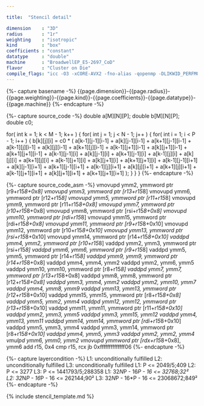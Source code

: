 ```yaml
---

title:  "Stencil detail"

dimension    : "3D"
radius       : "1r"
weighting    : "isotropic"
kind         : "box"
coefficients : "constant"
datatype     : "double"
machine      : "BroadwellEP_E5-2697_CoD"
flavor       : "Cluster on Die"
compile_flags: "icc -O3 -xCORE-AVX2 -fno-alias -qopenmp -DLIKWID_PERFMON -I/mnt/opt/likwid-4.3.2/include -L/mnt/opt/likwid-4.3.2/lib -I./stempel/stempel/headers/ ./stempel/headers/timing.c ./stempel/headers/dummy.c solar_compilable.c -o stencil -llikwid"
---
```


{%- capture basename -%}
{{page.dimension}}-{{page.radius}}-{{page.weighting}}-{{page.kind}}-{{page.coefficients}}-{{page.datatype}}-{{page.machine}}
{%- endcapture -%}

{%- capture source_code -%}
double a[M][N][P];
double b[M][N][P];
double c0;

for( int k = 1; k < M - 1; k++ ) {
  for( int j = 1; j < N - 1; j++ ) {
    for( int i = 1; i < P - 1; i++ ) {
      b[k][j][i] = c0 *
        ( a[k-1][j-1][i-1] + a[k][j-1][i-1]   + a[k+1][j-1][i-1]
        + a[k-1][j][i-1]   + a[k][j][i-1]     + a[k+1][j][i-1]
        + a[k-1][j+1][i-1] + a[k][j+1][i-1]   + a[k+1][j+1][i-1]
        + a[k-1][j-1][i]   + a[k][j-1][i]     + a[k+1][j-1][i]
        + a[k-1][j][i]     + a[k][j][i]       + a[k+1][j][i]
        + a[k-1][j+1][i]   + a[k][j+1][i]     + a[k+1][j+1][i]
        + a[k-1][j-1][i+1] + a[k][j-1][i+1]   + a[k+1][j-1][i+1]
        + a[k-1][j][i+1]   + a[k][j][i+1]     + a[k+1][j][i+1]
        + a[k-1][j+1][i+1] + a[k][j+1][i+1]   + a[k+1][j+1][i+1] );
    }
  }
}
{%- endcapture -%}

{%- capture source_code_asm -%}
vmovupd ymm2, ymmword ptr [r9+r15*8+0x8]
vmovupd ymm3, ymmword ptr [r13+r15*8]
vmovupd ymm6, ymmword ptr [r12+r15*8]
vmovupd ymm5, ymmword ptr [r11+r15*8]
vmovupd ymm9, ymmword ptr [r11+r15*8+0x8]
vmovupd ymm7, ymmword ptr [r10+r15*8+0x8]
vmovupd ymm8, ymmword ptr [rsi+r15*8+0x8]
vmovupd ymm10, ymmword ptr [rdi+r15*8]
vmovupd ymm15, ymmword ptr [rdi+r15*8+0x8]
vmovupd ymm11, ymmword ptr [r9+r15*8+0x10]
vmovupd ymm12, ymmword ptr [r10+r15*8+0x10]
vmovupd ymm13, ymmword ptr [rsi+r15*8+0x10]
vmovupd ymm14, ymmword ptr [r14+r15*8+0x10]
vaddpd ymm4, ymm2, ymmword ptr [r10+r15*8]
vaddpd ymm2, ymm3, ymmword ptr [rsi+r15*8]
vaddpd ymm6, ymm6, ymmword ptr [r9+r15*8]
vaddpd ymm5, ymm5, ymmword ptr [r14+r15*8]
vaddpd ymm9, ymm9, ymmword ptr [r14+r15*8+0x8]
vaddpd ymm4, ymm4, ymm2
vaddpd ymm2, ymm6, ymm5
vaddpd ymm10, ymm10, ymmword ptr [r8+r15*8]
vaddpd ymm7, ymm7, ymmword ptr [r13+r15*8+0x8]
vaddpd ymm8, ymm8, ymmword ptr [r12+r15*8+0x8]
vaddpd ymm3, ymm4, ymm2
vaddpd ymm2, ymm10, ymm7
vaddpd ymm4, ymm8, ymm9
vaddpd ymm13, ymm13, ymmword ptr [r12+r15*8+0x10]
vaddpd ymm15, ymm15, ymmword ptr [r8+r15*8+0x8]
vaddpd ymm5, ymm2, ymm4
vaddpd ymm12, ymm12, ymmword ptr [r13+r15*8+0x10]
vaddpd ymm11, ymm11, ymmword ptr [r11+r15*8+0x10]
vaddpd ymm2, ymm3, ymm5
vaddpd ymm3, ymm15, ymm12
vaddpd ymm4, ymm13, ymm11
vaddpd ymm14, ymm14, ymmword ptr [rdi+r15*8+0x10]
vaddpd ymm5, ymm3, ymm4
vaddpd ymm3, ymm14, ymmword ptr [r8+r15*8+0x10]
vaddpd ymm4, ymm5, ymm3
vaddpd ymm2, ymm2, ymm4
vmulpd ymm6, ymm0, ymm2
vmovupd ymmword ptr [rdx+r15*8+0x8], ymm6
add r15, 0x4
cmp r15, rcx
jb 0xffffffffffffff06
{%- endcapture -%}

{%- capture layercondition -%}
L1: unconditionally fulfilled
L2: unconditionally fulfilled
L3: unconditionally fulfilled
L1: P <= 2049/5;409
L2: P <= 3277
L3: P <= 1441793/5;288358
L1: 32*N*P - 16*P - 16 <= 32768;32²
L2: 32*N*P - 16*P - 16 <= 262144;90²
L3: 32*N*P - 16*P - 16 <= 23068672;849²
{%- endcapture -%}

{% include stencil_template.md %}

